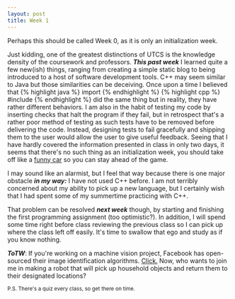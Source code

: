 ```yaml
---
layout: post
title: Week 1
---
```


Perhaps this should be called Week 0, as it is only an initialization week.

Just kidding, one of the greatest distinctions of UTCS is the knowledge density of the coursework and professors. ***This past week*** I learned quite a few new(ish) things, ranging from creating a simple static blog to being introduced to a host of software development tools. C++ may seem similar to Java but those similarities can be deceiving. Once upon a time I believed that
{% highlight java %}
import
{% endhighlight %}
{% highlight cpp %}
#include
{% endhighlight %}
did the same thing but in reality, they have rather different behaviors. I am also in the habit of testing my code by inserting checks that halt the program if they fail, but in retrospect that's a rather poor method of testing as such tests have to be removed before delivering the code. Instead, designing tests to fail gracefully and shipping them to the user would allow the user to give useful feedback. 
Seeing that I have hardly covered the information presented in class in only two days, it seems that there's no such thing as an initialization week, you should take off like a [funny car](https://youtu.be/9u-uosLb8QQ?t=1m7s) so you can stay ahead of the game.

I may sound like an alarmist, but I feel that way because there is one major obstacle ***in my way:*** I have not used C++ before. I am not terribly concerned about my ability to pick up a new language, but I certainly wish that I had spent some of my summertime practicing with C++.

That problem can be resolved ***next week*** though, by starting and finishing the first programming assignment (too optimistic?). In addition, I will spend some time right before class reviewing the previous class so I can pick up where the class left off easily. It's time to swallow that ego and study as if you know nothing.

***ToTW***: If you're working on a machine vision project, Facebook has open-sourced their image identification algorithms. [Click.](https://research.facebook.com/blog/learning-to-segment/)
Now, who wants to join me in making a robot that will pick up household objects and return them to their designated locations? 

<sup>P.S. There's a quiz every class, so get there on time.</sup>


